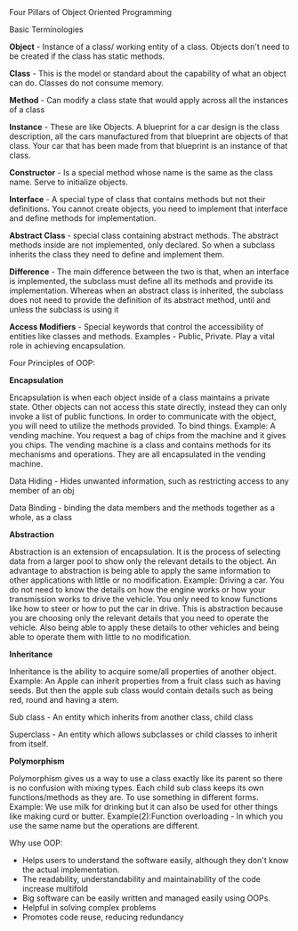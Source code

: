 ﻿
<html>
<head>
    <meta charset="utf-8" />
    <title>Study Guide for OOP</title>
</head>
<body>
Four Pillars of Object Oriented Programming

Basic Terminologies

**Object** - Instance of a class/ working entity of a class. Objects don&#39;t need to be created if the class has static methods.

**Class** - This is the model or standard about the capability of what an object can do. Classes do not consume memory.

**Method** - Can modify a class state that would apply across all the instances of a class

**Instance** - These are like Objects. A blueprint for a car design is the class description, all the cars manufactured from that blueprint are objects of that class. Your car that has been made from that blueprint is an instance of that class.

**Constructor** - Is a special method whose name is the same as the class name. Serve to initialize objects.

**Interface** - A special type of class that contains methods but not their definitions. You cannot create objects, you need to implement that interface and define methods for implementation.

**Abstract Class** - special class containing abstract methods. The abstract methods inside are not implemented, only declared. So when a subclass inherits the class they need to define and implement them.

**Difference** - The main difference between the two is that, when an interface is implemented, the subclass must define all its methods and provide its implementation. Whereas when an abstract class is inherited, the subclass does not need to provide the definition of its abstract method, until and unless the subclass is using it

**Access Modifiers** - Special keywords that control the accessibility of entities like classes and methods. Examples - Public, Private. Play a vital role in achieving encapsulation.

Four Principles of OOP:

**Encapsulation**

Encapsulation is when each object inside of a class maintains a private state. Other objects can not access this state directly, instead they can only invoke a list of public functions. In order to communicate with the object, you will need to utilize the methods provided. To bind things. Example: A vending machine. You request a bag of chips from the machine and it gives you chips. The vending machine is a class and contains methods for its mechanisms and operations. They are all encapsulated in the vending machine.

Data Hiding - Hides unwanted information, such as restricting access to any member of an obj

Data Binding - binding the data members and the methods together as a whole, as a class

**Abstraction**

Abstraction is an extension of encapsulation. It is the process of selecting data from a larger pool to show only the relevant details to the object. An advantage to abstraction is being able to apply the same information to other applications with little or no modification. Example: Driving a car. You do not need to know the details on how the engine works or how your transmission works to drive the vehicle. You only need to know functions like how to steer or how to put the car in drive. This is abstraction because you are choosing only the relevant details that you need to operate the vehicle. Also being able to apply these details to other vehicles and being able to operate them with little to no modification.

**Inheritance**

Inheritance is the ability to acquire some/all properties of another object. Example: An Apple can inherit properties from a fruit class such as having seeds. But then the apple sub class would contain details such as being red, round and having a stem.

Sub class - An entity which inherits from another class, child class

Superclass - An entity which allows subclasses or child classes to inherit from itself.

**Polymorphism**

Polymorphism gives us a way to use a class exactly like its parent so there is no confusion with mixing types. Each child sub class keeps its own functions/methods as they are. To use something in different forms. Example: We use milk for drinking but it can also be used for other things like making curd or butter. Example(2):Function overloading - In which you use the same name but the operations are different.

Why use OOP:

- Helps users to understand the software easily, although they don&#39;t know the actual implementation.
- The readability, understandability and maintainability of the code increase multifold
- Big software can be easily written and managed easily using OOPs.
- Helpful in solving complex problems
- Promotes code reuse, reducing redundancy
</body>
</html>